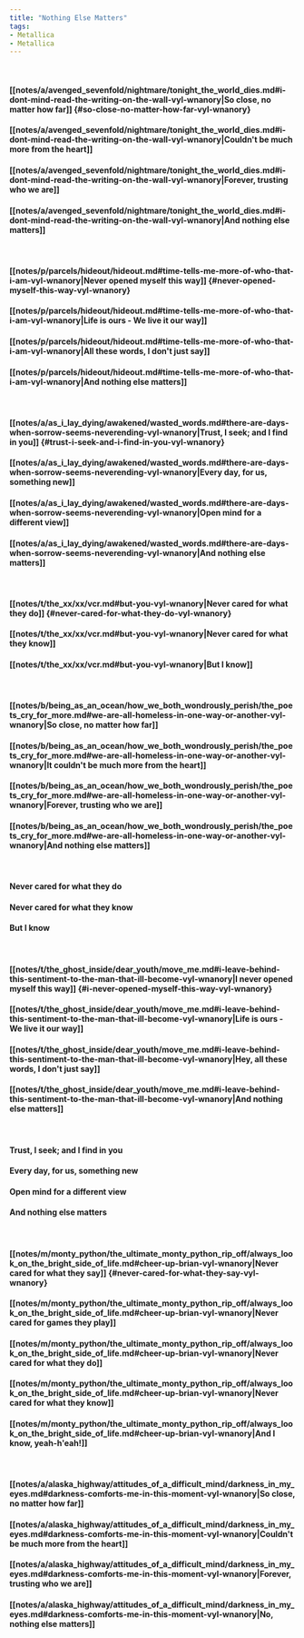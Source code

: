 ```yaml
---
title: "Nothing Else Matters"
tags:
- Metallica
- Metallica
---
```

&nbsp;
#### [[notes/a/avenged_sevenfold/nightmare/tonight_the_world_dies.md#i-dont-mind-read-the-writing-on-the-wall-vyl-wnanory|So close, no matter how far]] {#so-close-no-matter-how-far-vyl-wnanory}
#### [[notes/a/avenged_sevenfold/nightmare/tonight_the_world_dies.md#i-dont-mind-read-the-writing-on-the-wall-vyl-wnanory|Couldn't be much more from the heart]]
#### [[notes/a/avenged_sevenfold/nightmare/tonight_the_world_dies.md#i-dont-mind-read-the-writing-on-the-wall-vyl-wnanory|Forever, trusting who we are]]
#### [[notes/a/avenged_sevenfold/nightmare/tonight_the_world_dies.md#i-dont-mind-read-the-writing-on-the-wall-vyl-wnanory|And nothing else matters]]
&nbsp;
#### [[notes/p/parcels/hideout/hideout.md#time-tells-me-more-of-who-that-i-am-vyl-wnanory|Never opened myself this way]] {#never-opened-myself-this-way-vyl-wnanory}
#### [[notes/p/parcels/hideout/hideout.md#time-tells-me-more-of-who-that-i-am-vyl-wnanory|Life is ours - We live it our way]]
#### [[notes/p/parcels/hideout/hideout.md#time-tells-me-more-of-who-that-i-am-vyl-wnanory|All these words, I don't just say]]
#### [[notes/p/parcels/hideout/hideout.md#time-tells-me-more-of-who-that-i-am-vyl-wnanory|And nothing else matters]]
&nbsp;
#### [[notes/a/as_i_lay_dying/awakened/wasted_words.md#there-are-days-when-sorrow-seems-neverending-vyl-wnanory|Trust, I seek; and I find in you]] {#trust-i-seek-and-i-find-in-you-vyl-wnanory}
#### [[notes/a/as_i_lay_dying/awakened/wasted_words.md#there-are-days-when-sorrow-seems-neverending-vyl-wnanory|Every day, for us, something new]]
#### [[notes/a/as_i_lay_dying/awakened/wasted_words.md#there-are-days-when-sorrow-seems-neverending-vyl-wnanory|Open mind for a different view]]
#### [[notes/a/as_i_lay_dying/awakened/wasted_words.md#there-are-days-when-sorrow-seems-neverending-vyl-wnanory|And nothing else matters]]
&nbsp;
#### [[notes/t/the_xx/xx/vcr.md#but-you-vyl-wnanory|Never cared for what they do]] {#never-cared-for-what-they-do-vyl-wnanory}
#### [[notes/t/the_xx/xx/vcr.md#but-you-vyl-wnanory|Never cared for what they know]]
#### [[notes/t/the_xx/xx/vcr.md#but-you-vyl-wnanory|But I know]]
&nbsp;
#### [[notes/b/being_as_an_ocean/how_we_both_wondrously_perish/the_poets_cry_for_more.md#we-are-all-homeless-in-one-way-or-another-vyl-wnanory|So close, no matter how far]]
#### [[notes/b/being_as_an_ocean/how_we_both_wondrously_perish/the_poets_cry_for_more.md#we-are-all-homeless-in-one-way-or-another-vyl-wnanory|It couldn't be much more from the heart]]
#### [[notes/b/being_as_an_ocean/how_we_both_wondrously_perish/the_poets_cry_for_more.md#we-are-all-homeless-in-one-way-or-another-vyl-wnanory|Forever, trusting who we are]]
#### [[notes/b/being_as_an_ocean/how_we_both_wondrously_perish/the_poets_cry_for_more.md#we-are-all-homeless-in-one-way-or-another-vyl-wnanory|And nothing else matters]]
&nbsp;
#### Never cared for what they do
#### Never cared for what they know
#### But I know
&nbsp;
#### [[notes/t/the_ghost_inside/dear_youth/move_me.md#i-leave-behind-this-sentiment-to-the-man-that-ill-become-vyl-wnanory|I never opened myself this way]] {#i-never-opened-myself-this-way-vyl-wnanory}
#### [[notes/t/the_ghost_inside/dear_youth/move_me.md#i-leave-behind-this-sentiment-to-the-man-that-ill-become-vyl-wnanory|Life is ours - We live it our way]]
#### [[notes/t/the_ghost_inside/dear_youth/move_me.md#i-leave-behind-this-sentiment-to-the-man-that-ill-become-vyl-wnanory|Hey, all these words, I don't just say]]
#### [[notes/t/the_ghost_inside/dear_youth/move_me.md#i-leave-behind-this-sentiment-to-the-man-that-ill-become-vyl-wnanory|And nothing else matters]]
&nbsp;
#### Trust, I seek; and I find in you
#### Every day, for us, something new
#### Open mind for a different view
#### And nothing else matters
&nbsp;
#### [[notes/m/monty_python/the_ultimate_monty_python_rip_off/always_look_on_the_bright_side_of_life.md#cheer-up-brian-vyl-wnanory|Never cared for what they say]] {#never-cared-for-what-they-say-vyl-wnanory}
#### [[notes/m/monty_python/the_ultimate_monty_python_rip_off/always_look_on_the_bright_side_of_life.md#cheer-up-brian-vyl-wnanory|Never cared for games they play]]
#### [[notes/m/monty_python/the_ultimate_monty_python_rip_off/always_look_on_the_bright_side_of_life.md#cheer-up-brian-vyl-wnanory|Never cared for what they do]]
#### [[notes/m/monty_python/the_ultimate_monty_python_rip_off/always_look_on_the_bright_side_of_life.md#cheer-up-brian-vyl-wnanory|Never cared for what they know]]
#### [[notes/m/monty_python/the_ultimate_monty_python_rip_off/always_look_on_the_bright_side_of_life.md#cheer-up-brian-vyl-wnanory|And I know, yeah-h'eah!]]
&nbsp;
#### [[notes/a/alaska_highway/attitudes_of_a_difficult_mind/darkness_in_my_eyes.md#darkness-comforts-me-in-this-moment-vyl-wnanory|So close, no matter how far]]
#### [[notes/a/alaska_highway/attitudes_of_a_difficult_mind/darkness_in_my_eyes.md#darkness-comforts-me-in-this-moment-vyl-wnanory|Couldn't be much more from the heart]]
#### [[notes/a/alaska_highway/attitudes_of_a_difficult_mind/darkness_in_my_eyes.md#darkness-comforts-me-in-this-moment-vyl-wnanory|Forever, trusting who we are]]
#### [[notes/a/alaska_highway/attitudes_of_a_difficult_mind/darkness_in_my_eyes.md#darkness-comforts-me-in-this-moment-vyl-wnanory|No, nothing else matters]]
